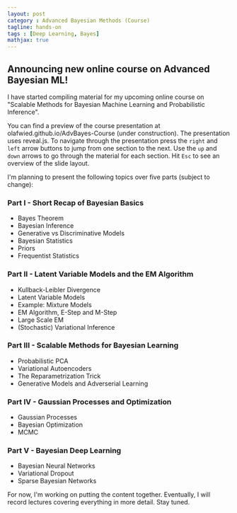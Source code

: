 ```yaml
---
layout: post
category : Advanced Bayesian Methods (Course)
tagline: hands-on
tags : [Deep Learning, Bayes]
mathjax: true
---
```


## Announcing new online course on Advanced Bayesian ML!

I have started compiling material for my upcoming online course on "Scalable Methods for Bayesian Machine Learning and Probabilistic Inference".

You can find a preview of the course presentation at olafwied.github.io/AdvBayes-Course (under construction). The presentation uses reveal.js. To navigate through the presentation press the `right` and `left` arrow buttons to jump from one section to the next. Use the `up` and `down` arrows to go through the material for each section. Hit `Esc` to see an overview of the slide layout.

I'm planning to present the following topics over five parts (subject to change):

### Part I - Short Recap of Bayesian Basics
- Bayes Theorem
- Bayesian Inference
- Generative vs Discriminative Models
- Bayesian Statistics
- Priors
- Frequentist Statistics

### Part II - Latent Variable Models and the EM Algorithm
- Kullback-Leibler Divergence
- Latent Variable Models
- Example: Mixture Models
- EM Algorithm, E-Step and M-Step
- Large Scale EM
- (Stochastic) Variational Inference

### Part III - Scalable Methods for Bayesian Learning
- Probabilistic PCA
- Variational Autoencoders
- The Reparametrization Trick
- Generative Models and Adverserial Learning

### Part IV - Gaussian Processes and Optimization
- Gaussian Processes
- Bayesian Optimization
- MCMC

### Part V - Bayesian Deep Learning
- Bayesian Neural Networks
- Variational Dropout
- Sparse Bayesian Networks

For now, I'm working on putting the content together. Eventually, I will record lectures covering everything in more detail. Stay tuned.

